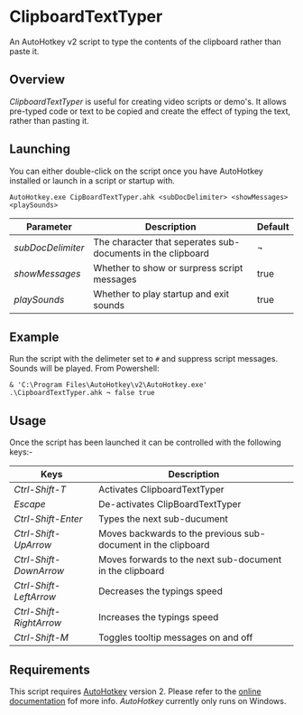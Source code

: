 # ClipboardTextTyper
An AutoHotkey v2 script to type the contents of the clipboard rather than paste it.

## Overview

*ClipboardTextTyper* is useful for creating video scripts or demo's. It allows pre-typed code or text to be copied and create the effect of typing the text, rather than pasting it.

## Launching 

You can either double-click on the script once you have AutoHotkey installed or launch in a script or startup with.

```
AutoHotkey.exe CipBoardTextTyper.ahk <subDocDelimiter> <showMessages> <playSounds>
```
|Parameter|Description|Default|
|---------|-----------|-------|
|*subDocDelimiter*|The character that seperates sub-documents in the clipboard|¬|
|*showMessages*|Whether to show or surpress script messages|true| 
|*playSounds*|Whether to play startup and exit sounds|true|

## Example

Run the script with the delimeter set to `#` and suppress script messages. Sounds will be played. From Powershell:

``` pwsh
& 'C:\Program Files\AutoHotkey\v2\AutoHotkey.exe' .\CipboardTextTyper.ahk ¬ false true
``` 
## Usage

Once the script has been launched it can be controlled with the following keys:-

|Keys|Description|
|----|-----------|
|*Ctrl-Shift-T*|Activates ClipboardTextTyper|
|*Escape*|De-activates ClipBoardTextTyper|
|*Ctrl-Shift-Enter*|Types the next sub-ducument|
|*Ctrl-Shift-UpArrow*|Moves backwards to the previous sub-document in the clipboard|
|*Ctrl-Shift-DownArrow*|Moves forwards to the next sub-document in the clipboard|
|*Ctrl-Shift-LeftArrow*|Decreases the typings speed|
|*Ctrl-Shift-RightArrow*|Increases the typings speed|
|*Ctrl-Shift-M*|Toggles tooltip messages on and off|

## Requirements

This script requires [AutoHotkey](https://www.autohotkey.com/) version 2. Please refer to the [online documentation](https://www.autohotkey.com/docs/) fof more info. *AutoHotkey* currently only runs on Windows.